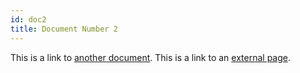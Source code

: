 ```yaml
---
id: doc2
title: Document Number 2
---
```


This is a link to [another document](template.md). This is a link to an [external page](http://www.example.com/).
